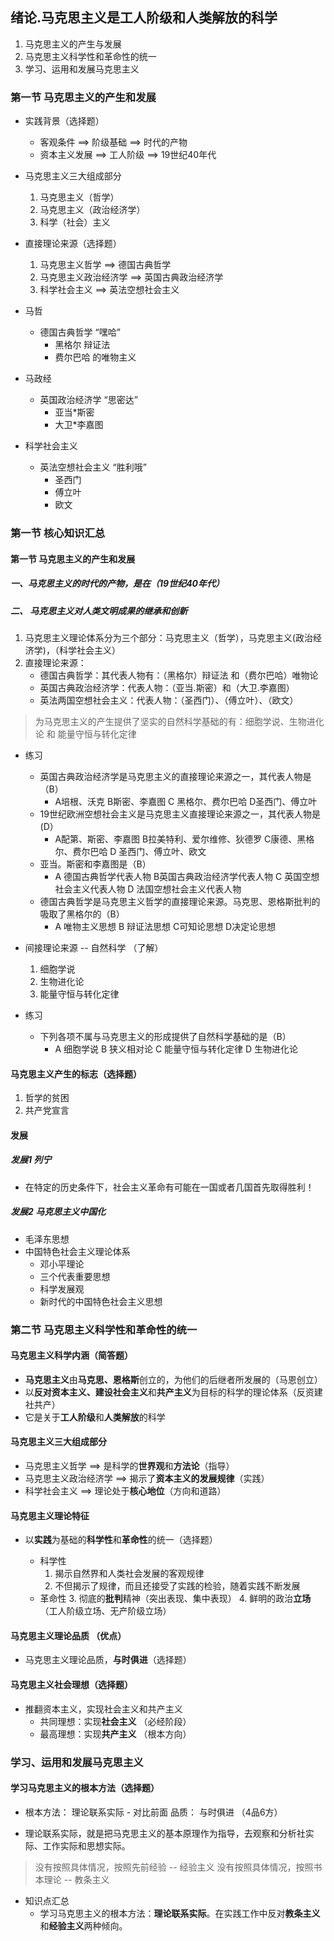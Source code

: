 ## 绪论.马克思主义是工人阶级和人类解放的科学

1. 马克思主义的产生与发展
2. 马克思主义科学性和革命性的统一
3. 学习、运用和发展马克思主义

### 第一节 马克思主义的产生和发展

- 实践背景（选择题）
    - 客观条件     ==> 阶级基础 ==> 时代的产物
    - 资本主义发展 ==> 工人阶级 ==> 19世纪40年代

- 马克思主义三大组成部分
    1. 马克思主义（哲学）
    2. 马克思主义（政治经济学）
    3. 科学（社会）主义

- 直接理论来源（选择题）
    1. 马克思主义哲学         ==>    德国古典哲学
    2. 马克思主义政治经济学   ==>    英国古典政治经济学
    3. 科学社会主义           ==>   英法空想社会主义

- 马哲
    - 德国古典哲学 “嘿哈”
        - 黑格尔 辩证法
        - 费尔巴哈 的唯物主义

- 马政经
    - 英国政治经济学 “思密达”
        - 亚当*斯密
        - 大卫*李嘉图

- 科学社会主义
    - 英法空想社会主义 “胜利哦”
        - 圣西门
        - 傅立叶
        - 欧文

### 第一节 核心知识汇总

#### 第一节 马克思主义的产生和发展

##### 一、马克思主义的时代的产物，是在（19世纪40年代）

##### 二、 马克思主义对人类文明成果的继承和创新

1. 马克思主义理论体系分为三个部分：马克思主义（哲学），马克思主义(政治经济学)，（科学社会主义）
2. 直接理论来源：
    - 德国古典哲学：其代表人物有：（黑格尔）辩证法 和（费尔巴哈）唯物论
    - 英国古典政治经济学：代表人物：（亚当.斯密）和（大卫.李嘉图）
    - 英法两国空想社会主义：代表人物：（圣西门）、（傅立叶）、（欧文）

> 为马克思主义的产生提供了坚实的自然科学基础的有：细胞学说、生物进化论 和 能量守恒与转化定律

- 练习
    - 英国古典政治经济学是马克思主义的直接理论来源之一，其代表人物是（B）
        - A培根、沃克  B斯密、李嘉图  C 黑格尔、费尔巴哈  D圣西门、傅立叶
    - 19世纪欧洲空想社会主义是马克思主义直接理论来源之一，其代表人物是(D）
        - A配第、斯密、李嘉图  B拉美特利、爱尔维修、狄德罗  C康德、黑格尔、费尔巴哈  D 圣西门、傅立叶、欧文
    - 亚当。斯密和李嘉图是（B）
        - A 德国古典哲学代表人物  B英国古典政治经济学代表人物  C 英国空想社会主义代表人物  D 法国空想社会主义代表人物
    - 德国古典哲学是马克思主义哲学的直接理论来源。马克思、恩格斯批判的吸取了黑格尔的（B）
        - A 唯物主义思想  B 辩证法思想  C可知论思想  D决定论思想

- 间接理论来源 -- 自然科学 （了解）
    1. 细胞学说
    2. 生物进化论
    3. 能量守恒与转化定律

- 练习 
    - 下列各项不属与马克思主义的形成提供了自然科学基础的是（B）
        - A 细胞学说  B 狭义相对论  C 能量守恒与转化定律  D 生物进化论

#### 马克思主义产生的标志（选择题）
1. 哲学的贫困
2. 共产党宣言

#### 发展
##### 发展1 列宁

- 在特定的历史条件下，社会主义革命有可能在一国或者几国首先取得胜利！

##### 发展2 马克思主义中国化

- 毛泽东思想
- 中国特色社会主义理论体系
    - 邓小平理论
    - 三个代表重要思想
    - 科学发展观
    - 新时代的中国特色社会主义思想


### 第二节 马克思主义科学性和革命性的统一

#### 马克思主义科学内涵（简答题）

- **马克思主义**由**马克思、恩格斯**创立的，为他们的后继者所发展的（马恩创立）
- 以**反对资本主义、建设社会主义**和**共产主义**为目标的科学的理论体系（反资建社共产）
- 它是关于**工人阶级**和**人类解放**的科学

#### 马克思主义三大组成部分

- 马克思主义哲学        ==> 是科学的**世界观**和**方法论**（指导）
- 马克思主义政治经济学  ==> 揭示了**资本主义的发展规律**（实践）
- 科学社会主义         ==>  理论处于**核心地位**（方向和道路）

#### 马克思主义理论特征

- 以**实践**为基础的**科学性**和**革命性**的统一（选择题）

    - 科学性
        1. 揭示自然界和人类社会发展的客观规律
        2. 不但揭示了规律，而且还接受了实践的检验，随着实践不断发展
    - 革命性
        3. 彻底的**批判**精神（突出表现、集中表现）
        4. 鲜明的政治**立场** （工人阶级立场、无产阶级立场）
    
#### 马克思主义理论品质 （优点）

- 马克思主义理论品质，**与时俱进**（选择题）

#### 马克思主义社会理想（选择题）

- 推翻资本主义，实现社会主义和共产主义
    - 共同理想：实现**社会主义** （必经阶段）
    - 最高理想：实现**共产主义** （根本方向）

### 学习、运用和发展马克思主义

#### 学习马克思主义的根本方法（选择题）

- 根本方法： 理论联系实际 - 对比前面 品质： 与时俱进 （4品6方）

- 理论联系实际，就是把马克思主义的基本原理作为指导，去观察和分析社实际、工作实际和思想实际。

> 没有按照具体情况，按照先前经验 -- 经验主义
> 没有按照具体情况，按照书本理论 -- 教条主义

- 知识点汇总
    - 学习马克思主义的根本方法：**理论联系实际**。在实践工作中反对**教条主义**和**经验主义**两种倾向。
